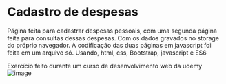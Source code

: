 # Cadastro de despesas

Página feita para cadastrar despesas pessoais, com uma segunda página feita para consultas dessas despesas.
Com os dados gravados no storage do próprio navegador.
A codificação das duas páginas em javascript foi feita em um arquivo só.
Usando, html, css, Bootstrap, javascript e ES6

Exercício feito durante um curso de desenvolvimento web da udemy
![image](https://user-images.githubusercontent.com/51932176/135363178-874bfb09-1b87-42ff-b11f-e6e19248a21e.png)

